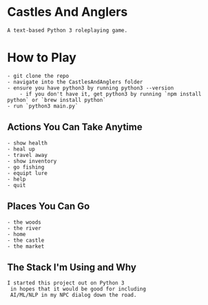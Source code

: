 # Castles And Anglers
    A text-based Python 3 roleplaying game.

# How to Play
    - git clone the repo
    - navigate into the CastlesAndAnglers folder
    - ensure you have python3 by running python3 --version
        - if you don't have it, get python3 by running `npm install python` or `brew install python`
    - run `python3 main.py`
    

## Actions You Can Take Anytime
    - show health
    - heal up
    - travel away
    - show inventory
    - go fishing
    - equipt lure
    - help
    - quit

## Places You Can Go
    - the woods
    - the river
    - home
    - the castle
    - the market

## The Stack I'm Using and Why
    I started this project out on Python 3
     in hopes that it would be good for including
     AI/ML/NLP in my NPC dialog down the road.
